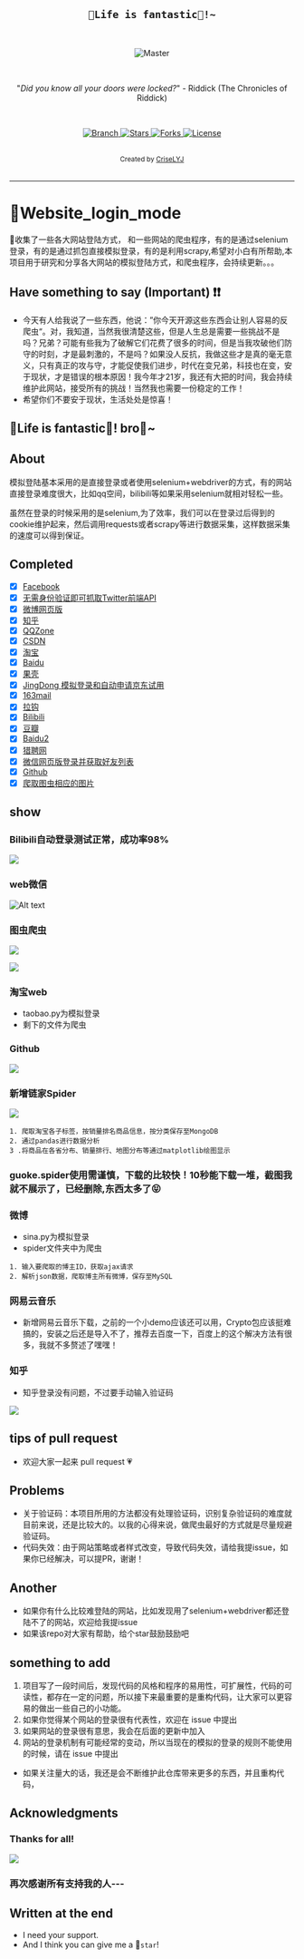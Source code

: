 <h2 align="center"><code>🎉Life is fantastic🥳!~</code></h2>

<br>
<p align="center">
    <img src="https://github.com/CriseLYJ/flask-video-streaming-recorder/blob/master/img/main.jpg?raw=true" 
        alt="Master">
</p>

<br>

<p align="center">"<i>Did you know all your doors were locked?</i>" - Riddick (The Chronicles of Riddick)</p>
<br>

<p align="center">
  <a href="https://github.com/CriseLYJ/awesome-python-login-model/tree/master">
    <img src="https://img.shields.io/badge/Branch-master-green.svg?longCache=true"
        alt="Branch">
  </a>
  <a href="https://github.com/CriseLYJ/awesome-python-login-model/stargazers">
    <img src="https://img.shields.io/github/stars/CriseLYJ/awesome-python-login-model.svg?label=Stars&style=social"
        alt="Stars">
  </a>
    <a href="https://github.com/CriseLYJ/awesome-python-login-model/network/members">
    <img src="https://img.shields.io/github/forks/CriseLYJ/awesome-python-login-model.svg?label=Forks&style=social"
        alt="Forks">
  </a>
  <a href="http://www.gnu.org/licenses/">
    <img src="https://img.shields.io/badge/License-GNU-blue.svg?longCache=true"
        alt="License">
  </a>
</p>
<br>
<div align="center">
  <sub>Created by
  <a href="https://criselyj.github.io/">CriseLYJ</a>
</div>

<br>

****

# 🌟Website_login_mode
🌟收集了一些各大网站登陆方式， 和一些网站的爬虫程序，有的是通过selenium登录，有的是通过抓包直接模拟登录，有的是利用scrapy,希望对小白有所帮助,本项目用于研究和分享各大网站的模拟登陆方式，和爬虫程序，会持续更新。。。


## Have something to say (Important) ❗️❗️
- 今天有人给我说了一些东西，他说：”你今天开源这些东西会让别人容易的反爬虫“。对，我知道，当然我很清楚这些，但是人生总是需要一些挑战不是吗？兄弟？可能有些我为了破解它们花费了很多的时间，但是当我攻破他们防守的时刻，才是最刺激的，不是吗？如果没人反抗，我做这些才是真的毫无意义，只有真正的攻与守，才能促使我们进步，时代在变兄弟，科技也在变，安于现状，才是错误的根本原因！我今年才21岁，我还有大把的时间，我会持续维护此网站，接受所有的挑战！当然我也需要一份稳定的工作！
- 希望你们不要安于现状，生活处处是惊喜！

## 🎉Life is fantastic🥳! bro💪~

## About

模拟登陆基本采用的是直接登录或者使用selenium+webdriver的方式，有的网站直接登录难度很大，比如qq空间，bilibili等如果采用selenium就相对轻松一些。

虽然在登录的时候采用的是selenium,为了效率，我们可以在登录过后得到的cookie维护起来，然后调用requests或者scrapy等进行数据采集，这样数据采集的速度可以得到保证。


## Completed

- [x] [Facebook](https://www.facebook.com/)
- [x] [无需身份验证即可抓取Twitter前端API](https://twitter.com/)
- [x] [微博网页版](http://weibo.com)
- [x] [知乎](http://zhihu.com)
- [x] [QQZone](https://qzone.qq.com/)
- [x] [CSDN](https://www.csdn.net/)
- [x] [淘宝](www.taobao.com)
- [x] [Baidu](www.baidu.com)
- [x] [果壳](https://www.guokr.com/)
- [x] [JingDong 模拟登录和自动申请京东试用](https://www.jd.com/)
- [x] [163mail](https://mail.163.com/)
- [x] [拉钩](https://www.lagou.com/)
- [x] [Bilibili](https://www.bilibili.com/)
- [x] [豆瓣](https://www.douban.com/)
- [x] [Baidu2](www.baidu.com)
- [x] [猎聘网](https://www.liepin.com/)
- [x] [微信网页版登录并获取好友列表](https://wx.qq.com/)
- [x] [Github](https://github.com/)
- [x] [爬取图虫相应的图片](https://tuchong.com/)

## show

### Bilibili自动登录测试正常，成功率98%

![](./image/bilibili.jpg)

### web微信


![Alt text](./image/weixin.jpg)

### 图虫爬虫

![](./image/Jietu20190306-232224.jpg)

![](./image/Jietu20190306-232303.jpg)

### 淘宝web
- taobao.py为模拟登录
- 剩下的文件为爬虫

### Github

![](./image/github.jpg)

### 新增链家Spider

![](./image/lianjia.jpg)

```
1. 爬取淘宝各子标签，按销量排名商品信息，按分类保存至MongoDB
2. 通过pandas进行数据分析
3 .将商品在各省分布、销量排行、地图分布等通过matplotlib绘图显示
```

### guoke.spider使用需谨慎，下载的比较快！10秒能下载一堆，截图我就不展示了，已经删除,东西太多了😝

### 微博
- sina.py为模拟登录
- spider文件夹中为爬虫

```
1. 输入要爬取的博主ID，获取ajax请求
2. 解析json数据，爬取博主所有微博，保存至MySQL

```

### 网易云音乐
- 新增网易云音乐下载，之前的一个小demo应该还可以用，Crypto包应该挺难搞的，安装之后还是导入不了，推荐去百度一下，百度上的这个解决方法有很多，我就不多赘述了嘿嘿！

### 知乎
- 知乎登录没有问题，不过要手动输入验证码


![](./image/zhihulogin.jpg)


## tips of pull request 

- 欢迎大家一起来 pull request 💗

## Problems

- 关于验证码：本项目所用的方法都没有处理验证码，识别复杂验证码的难度就目前来说，还是比较大的。以我的心得来说，做爬虫最好的方式就是尽量规避验证码。
- 代码失效：由于网站策略或者样式改变，导致代码失效，请给我提issue，如果你已经解决，可以提PR，谢谢！

## Another
- 如果你有什么比较难登陆的网站，比如发现用了selenium+webdriver都还登陆不了的网站，欢迎给我提issue
- 如果该repo对大家有帮助，给个star鼓励鼓励吧

## something to add

1. 项目写了一段时间后，发现代码的风格和程序的易用性，可扩展性，代码的可读性，都存在一定的问题，所以接下来最重要的是重构代码，让大家可以更容易的做出一些自己的小功能。
2. 如果你觉得某个网站的登录很有代表性，欢迎在 issue 中提出
3. 如果网站的登录很有意思，我会在后面的更新中加入
4. 网站的登录机制有可能经常的变动，所以当现在的模拟的登录的规则不能使用的时候，请在 issue 中提出
- 如果关注量大的话，我还是会不断维护此仓库带来更多的东西，并且重构代码，

## Acknowledgments
### Thanks for all!

![](./image/yanjing.png)

### 再次感谢所有支持我的人---

## Written at the end
- I need your support.
- And I think you can give me a 🌟``star``!

